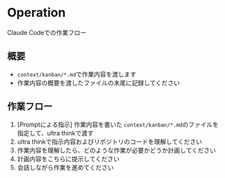 # Operation

Claude Codeでの作業フロー

## 概要

- `context/kanban/*.md`で作業内容を渡します
- 作業内容の概要を渡したファイルの末尾に記録してください

## 作業フロー

1. [Promptによる指示] 作業内容を書いた `context/kanban/*.md`のファイルを指定して、ultra thinkで渡す
1. ultra thinkで指示内容およびリポジトリのコードを理解してください
1. 作業内容を理解したら、どのような作業が必要かどうか計画してください
1. 計画内容をこちらに提示してください
1. 会話しながら作業を進めてください